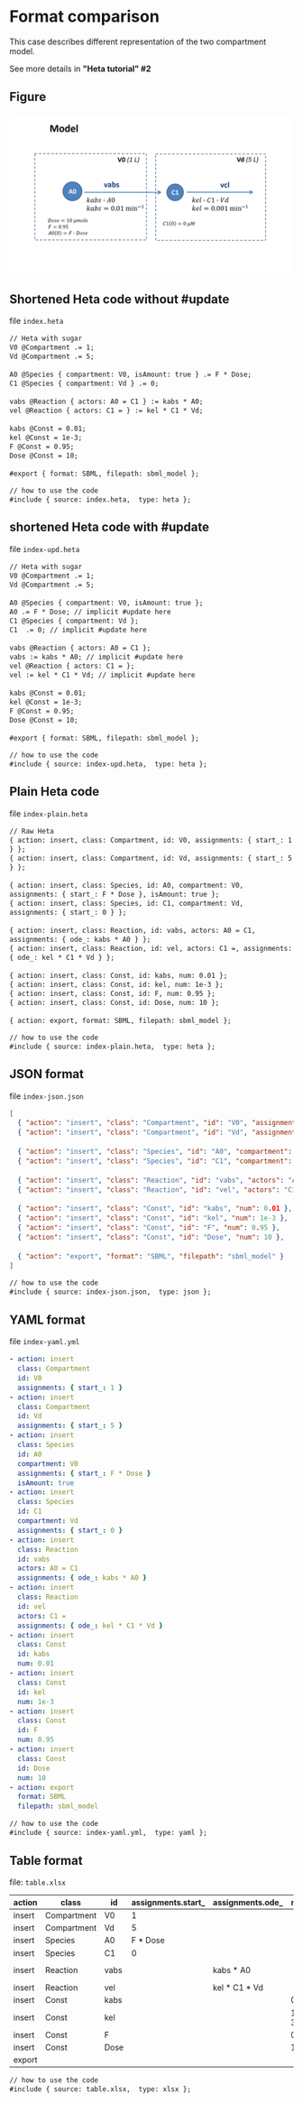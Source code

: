 # Format comparison

This case describes different representation of the two compartment model.

See more details in **"Heta tutorial" #2**

## Figure

![two-compartment](./two-compartment.png)

## Shortened Heta code without #update

file `index.heta`
```heta
// Heta with sugar
V0 @Compartment .= 1;
Vd @Compartment .= 5;

A0 @Species { compartment: V0, isAmount: true } .= F * Dose;
C1 @Species { compartment: Vd } .= 0;

vabs @Reaction { actors: A0 = C1 } := kabs * A0;
vel @Reaction { actors: C1 = } := kel * C1 * Vd;

kabs @Const = 0.01;
kel @Const = 1e-3;
F @Const = 0.95;
Dose @Const = 10;

#export { format: SBML, filepath: sbml_model };
```

```heta
// how to use the code
#include { source: index.heta,  type: heta };
```

## shortened Heta code with #update

file `index-upd.heta`
```heta
// Heta with sugar
V0 @Compartment .= 1;
Vd @Compartment .= 5;

A0 @Species { compartment: V0, isAmount: true };
A0 .= F * Dose; // implicit #update here
C1 @Species { compartment: Vd };
C1  .= 0; // implicit #update here

vabs @Reaction { actors: A0 = C1 };
vabs := kabs * A0; // implicit #update here
vel @Reaction { actors: C1 = };
vel := kel * C1 * Vd; // implicit #update here

kabs @Const = 0.01;
kel @Const = 1e-3;
F @Const = 0.95;
Dose @Const = 10;

#export { format: SBML, filepath: sbml_model };
```

```heta
// how to use the code
#include { source: index-upd.heta,  type: heta };
```

## Plain Heta code

file `index-plain.heta`
```heta
// Raw Heta
{ action: insert, class: Compartment, id: V0, assignments: { start_: 1 } };
{ action: insert, class: Compartment, id: Vd, assignments: { start_: 5 } };

{ action: insert, class: Species, id: A0, compartment: V0, assignments: { start_: F * Dose }, isAmount: true };
{ action: insert, class: Species, id: C1, compartment: Vd, assignments: { start_: 0 } };

{ action: insert, class: Reaction, id: vabs, actors: A0 = C1, assignments: { ode_: kabs * A0 } };
{ action: insert, class: Reaction, id: vel, actors: C1 =, assignments: { ode_: kel * C1 * Vd } };

{ action: insert, class: Const, id: kabs, num: 0.01 };
{ action: insert, class: Const, id: kel, num: 1e-3 };
{ action: insert, class: Const, id: F, num: 0.95 };
{ action: insert, class: Const, id: Dose, num: 10 };

{ action: export, format: SBML, filepath: sbml_model };
```

```heta
// how to use the code
#include { source: index-plain.heta,  type: heta };
```

## JSON format

file `index-json.json`
```json
[
  { "action": "insert", "class": "Compartment", "id": "V0", "assignments": { "start_": 1 } },
  { "action": "insert", "class": "Compartment", "id": "Vd", "assignments": { "start_": 5 } },
  
  { "action": "insert", "class": "Species", "id": "A0", "compartment": "V0", "assignments": { "start_": "F * Dose" }, "isAmount": true },
  { "action": "insert", "class": "Species", "id": "C1", "compartment": "Vd", "assignments": { "start_": 0 } },
  
  { "action": "insert", "class": "Reaction", "id": "vabs", "actors": "A0 = C1", "assignments": { "ode_": "kabs * A0" } },
  { "action": "insert", "class": "Reaction", "id": "vel", "actors": "C1 =", "assignments": { "ode_": "kel * C1 * Vd" } },
  
  { "action": "insert", "class": "Const", "id": "kabs", "num": 0.01 },
  { "action": "insert", "class": "Const", "id": "kel", "num": 1e-3 },
  { "action": "insert", "class": "Const", "id": "F", "num": 0.95 },
  { "action": "insert", "class": "Const", "id": "Dose", "num": 10 },
  
  { "action": "export", "format": "SBML", "filepath": "sbml_model" }
]
```

```heta
// how to use the code
#include { source: index-json.json,  type: json };
```

## YAML format

file `index-yaml.yml`
```yml
- action: insert
  class: Compartment
  id: V0
  assignments: { start_: 1 }
- action: insert
  class: Compartment
  id: Vd
  assignments: { start_: 5 }
- action: insert
  class: Species
  id: A0
  compartment: V0
  assignments: { start_: F * Dose }
  isAmount: true
- action: insert
  class: Species
  id: C1
  compartment: Vd
  assignments: { start_: 0 }
- action: insert
  class: Reaction
  id: vabs
  actors: A0 = C1
  assignments: { ode_: kabs * A0 }
- action: insert
  class: Reaction
  id: vel
  actors: C1 =
  assignments: { ode_: kel * C1 * Vd }
- action: insert
  class: Const
  id: kabs
  num: 0.01
- action: insert
  class: Const
  id: kel
  num: 1e-3
- action: insert
  class: Const
  id: F
  num: 0.95
- action: insert
  class: Const
  id: Dose
  num: 10
- action: export
  format: SBML
  filepath: sbml_model
```

```heta
// how to use the code
#include { source: index-yaml.yml,  type: yaml };
```

## Table format

file: `table.xlsx`

| action | class | id | assignments.start_ | assignments.ode_ | num | compartment |isAmount | actors | format | filepath |
|---|---|---|---|---|---|---|---|---|---|---|
| insert | Compartment | V0 | 1 |
| insert | Compartment | Vd | 5 |
| insert | Species | A0 | F * Dose | | | V0 | true |
| insert | Species | C1 | 0 | | | Vd | |
| insert | Reaction | vabs | | kabs * A0 | | | | A0 = C1 |
| insert | Reaction | vel | | kel * C1 * Vd | | | | C1 = |
| insert | Const | kabs | | | 0.01 |
| insert | Const | kel | | | 1e-3 |
| insert | Const | F | | | 0.95 |
| insert | Const | Dose | | | 10 |
| export | | | | | | | || SBML | sbml_model |

```heta
// how to use the code
#include { source: table.xlsx,  type: xlsx };
```
